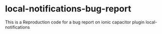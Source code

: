 # local-notifications-bug-report
This is a Reproduction code for a bug report on ionic capacitor plugin local-notifications
